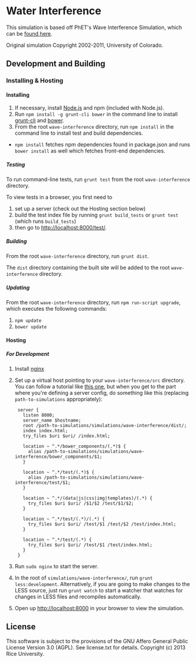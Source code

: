 Water Interference
===========

This simulation is based off PhET's Wave Interference Simulation, which can be [found here](http://phet.colorado.edu/en/simulation/wave-interference).

Original simulation Copyright 2002-2011, University of Colorado.

## Development and Building



### Installing & Hosting

#### Installing

1. If necessary, install [Node.js](http://nodejs.org) and npm (included with Node.js).
2. Run `npm install -g grunt-cli bower` in the command line to install [grunt-cli](https://github.com/gruntjs/grunt-cli) and [bower](http://bower.io/).
3. From the root `wave-interference` directory, run `npm install` in the command line to install test and build dependencies.
  * `npm install` fetches npm dependencies found in package.json and runs `bower install` as well which fetches front-end dependencies.

##### Testing

To run command-line tests, run `grunt test` from the root `wave-interference` directory.

To view tests in a browser, you first need to

1. set up a server (check out the Hosting section below)
2. build the test index file by running `grunt build_tests` or `grunt test` (which runs `build_tests`) 
3. then go to [http://localhost:8000/test/](http://localhost:8000/test/). 

##### Building

From the root `wave-interference` directory, run `grunt dist`.

The `dist` directory containing the built site will be added to the root `wave-interference` directory.

##### Updating

From the root `wave-interference` directory, run `npm run-script upgrade`, which executes the following commands:

1. `npm update`
2. `bower update`

#### Hosting

##### For Development

1. Install [nginx](http://nginx.org/)
2. Set up a virtual host pointing to your `wave-interference/src` directory. You can follow a tutorial like [this one](http://gerardmcgarry.com/2010/setting-up-a-virtual-host-in-nginx/), but when you get to the part where you're defining a server config, do something like this (replacing `path-to-simulations` appropriately):

        server {
          listen 8000;
          server_name $hostname;
          root /path-to-simulations/simulations/wave-interference/dist/;
          index index.html;
          try_files $uri $uri/ /index.html;

          location ~ ^.*/bower_components/(.*)$ {
            alias /path-to-simulations/simulations/wave-interference/bower_components/$1;
          }

          location ~ ^.*/test/(.*)$ {
            alias /path-to-simulations/simulations/wave-interference/test/$1;
          }

          location ~ ^.*/(data|js|css|img|templates)/(.*) {
            try_files $uri $uri/ /$1/$2 /test/$1/$2;
          }

          location ~ ^.*/test/(.*)/(.*) {
            try_files $uri $uri/ /test/$1 /test/$2 /test/index.html;
          }

          location ~ ^.*/test/(.*) {
            try_files $uri $uri/ /test/$1 /test/index.html;
          }
        }

3. Run `sudo nginx` to start the server.
4. In the root of `simulations/wave-interference/`, run `grunt less:development`. Alternatively, if you are going to make changes to the LESS source, just run `grunt watch` to start a watcher that watches for changes in LESS files and recompiles automatically.
5. Open up [http://localhost:8000](http://localhost:8000) in your browser to view the simulation.


License
-------

This software is subject to the provisions of the GNU Affero General Public License Version 3.0 (AGPL). See license.txt for details. Copyright (c) 2013 Rice University.